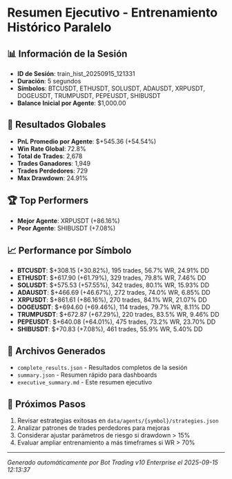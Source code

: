 # Resumen Ejecutivo - Entrenamiento Histórico Paralelo

## 📊 Información de la Sesión
- **ID de Sesión**: train_hist_20250915_121331
- **Duración**: 5 segundos
- **Símbolos**: BTCUSDT, ETHUSDT, SOLUSDT, ADAUSDT, XRPUSDT, DOGEUSDT, TRUMPUSDT, PEPEUSDT, SHIBUSDT
- **Balance Inicial por Agente**: $1,000.00

## 🎯 Resultados Globales
- **PnL Promedio por Agente**: $+545.36 (+54.54%)
- **Win Rate Global**: 72.8%
- **Total de Trades**: 2,678
- **Trades Ganadores**: 1,949
- **Trades Perdedores**: 729
- **Max Drawdown**: 24.91%

## 🏆 Top Performers
- **Mejor Agente**: XRPUSDT (+86.16%)
- **Peor Agente**: SHIBUSDT (+7.08%)

## 📈 Performance por Símbolo
- **BTCUSDT**: $+308.15 (+30.82%), 195 trades, 56.7% WR, 24.91% DD
- **ETHUSDT**: $+617.90 (+61.79%), 329 trades, 79.8% WR, 7.46% DD
- **SOLUSDT**: $+575.53 (+57.55%), 342 trades, 80.1% WR, 15.93% DD
- **ADAUSDT**: $+466.69 (+46.67%), 272 trades, 74.0% WR, 6.85% DD
- **XRPUSDT**: $+861.61 (+86.16%), 270 trades, 84.1% WR, 21.07% DD
- **DOGEUSDT**: $+694.60 (+69.46%), 114 trades, 79.7% WR, 8.11% DD
- **TRUMPUSDT**: $+672.87 (+67.29%), 220 trades, 83.5% WR, 9.46% DD
- **PEPEUSDT**: $+640.08 (+64.01%), 475 trades, 73.2% WR, 23.70% DD
- **SHIBUSDT**: $+70.83 (+7.08%), 461 trades, 55.9% WR, 5.40% DD

## 📁 Archivos Generados
- `complete_results.json` - Resultados completos de la sesión
- `summary.json` - Resumen rápido para dashboards
- `executive_summary.md` - Este resumen ejecutivo

## 🎯 Próximos Pasos
1. Revisar estrategias exitosas en `data/agents/{symbol}/strategies.json`
2. Analizar patrones de trades perdedores para mejoras
3. Considerar ajustar parámetros de riesgo si drawdown > 15%
4. Evaluar ampliar entrenamiento a más timeframes si WR > 70%

---
*Generado automáticamente por Bot Trading v10 Enterprise el 2025-09-15 12:13:37*
